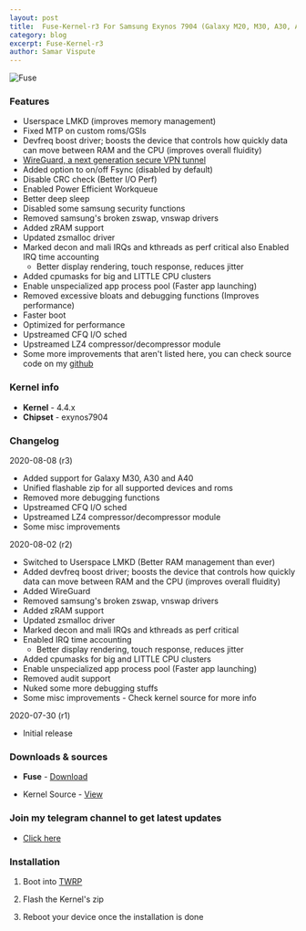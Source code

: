 ```yaml
---
layout: post
title:  Fuse-Kernel-r3 For Samsung Exynos 7904 (Galaxy M20, M30, A30, A40)
category: blog
excerpt: Fuse-Kernel-r3
author: Samar Vispute
---
```


![Fuse](https://2.bp.blogspot.com/-S6utd9l5MWs/WakT7Iy6goI/AAAAAAAAFFY/3EUkZJsHDAMVud1QI8BlRS-UC9s7Ce8nQCLcBGAs/s640/fuse-asheville-logo-design.png)

### Features
* Userspace LMKD (improves memory management)
* Fixed MTP on custom roms/GSIs
* Devfreq boost driver; boosts the device that controls how quickly data can move between RAM and the CPU (improves overall fluidity)
* [WireGuard, a next generation secure VPN tunnel](https://forum.xda-developers.com/android/development/wireguard-rom-integration-t3711635)
* Added option to on/off Fsync (disabled by default)
* Disable CRC check (Better I/O Perf)
* Enabled Power Efficient Workqueue
* Better deep sleep
* Disabled some samsung security functions
* Removed samsung's broken zswap, vnswap drivers
* Added zRAM support
* Updated zsmalloc driver
* Marked decon and mali IRQs and kthreads as perf critical also Enabled IRQ time accounting
  - Better display rendering, touch response, reduces jitter
* Added cpumasks for big and LITTLE CPU clusters 
* Enable unspecialized app process pool (Faster app launching)
* Removed excessive bloats and debugging functions (Improves performance)
* Faster boot
* Optimized for performance
* Upstreamed CFQ I/O sched
* Upstreamed LZ4 compressor/decompressor module
* Some more improvements that aren't listed here, you can check source code on my [github](https://github.com/SamarV-121/android_kernel_samsung_m20lte/commits/fuse)

### Kernel info
* **Kernel** - 4.4.x
* **Chipset** - exynos7904

### Changelog
2020-08-08 (r3)
* Added support for Galaxy M30, A30 and A40 
* Unified flashable zip for all supported devices and roms
* Removed more debugging functions
* Upstreamed CFQ I/O sched
* Upstreamed LZ4 compressor/decompressor module
* Some misc improvements

2020-08-02 (r2)
* Switched to Userspace LMKD (Better RAM management than ever)
* Added devfreq boost driver; boosts the device that controls how quickly data can move between RAM and the CPU (improves overall fluidity)
* Added WireGuard
* Removed samsung's broken zswap, vnswap drivers
* Added zRAM support
* Updated zsmalloc driver
* Marked decon and mali IRQs and kthreads as perf critical 
* Enabled IRQ time accounting
  - Better display rendering, touch response, reduces jitter
* Added cpumasks for big and LITTLE CPU clusters 
* Enable unspecialized app process pool (Faster app launching)
* Removed audit support
* Nuked some more debugging stuffs
* Some misc improvements - Check kernel source for more info

2020-07-30 (r1)
* Initial release 

### Downloads & sources
* **Fuse** - [Download](https://github.com/SamarV-121/android_kernel_samsung_m20lte/releases/download/r3/FuseKernel-r3-20200809-universal7904_zip)

* Kernel Source - [View](https://github.com/SamarV-121/android_kernel_samsung_universal7904)

### Join my telegram channel to get latest updates
* [Click here](https://t.me/SamarV_121_P)

### Installation
1) Boot into [TWRP](https://twrp.me/samsung/samsunggalaxym20.html)

2) Flash the Kernel's zip

3) Reboot your device once the installation is done
